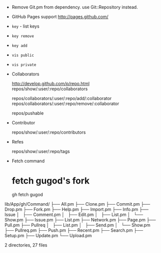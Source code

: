 
* Remove Git.pm from dependency. use Git::Repository instead.

* GitHub Pages support
    http://pages.github.com/

* `key`  - list keys
* `key remove`
* `key add`
* `vis public`
* `vis private`

* Collaborators

    http://develop.github.com/p/repo.html
    repos/show/:user/:repo/collaborators

    repos/collaborators/:user/:repo/add/:collaborator
    repos/collaborators/:user/:repo/remove/:collaborator

    repos/pushable

* Contributor

    repos/show/:user/:repo/contributors

* Refes

    repos/show/:user/:repo/tags

* Fetch command

    # fetch gugod's fork
    gh fetch gugod


lib/App/gh/Command/
├── All.pm
├── Clone.pm
├── Commit.pm
├── Drop.pm
├── Fork.pm
├── Help.pm
├── Import.pm
├── Info.pm
├── Issue
│   ├── Comment.pm
│   ├── Edit.pm
│   ├── List.pm
│   └── Show.pm
├── Issue.pm
├── List.pm
├── Network.pm
├── Page.pm
├── Pull.pm
├── Pullreq
│   ├── List.pm
│   ├── Send.pm
│   └── Show.pm
├── Pullreq.pm
├── Push.pm
├── Recent.pm
├── Search.pm
├── Setup.pm
├── Update.pm
└── Upload.pm

2 directories, 27 files

